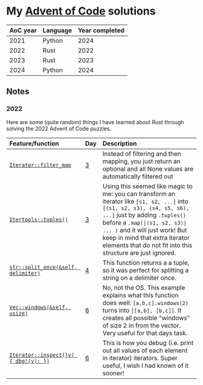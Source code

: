 # My [Advent of Code](https://adventofcode.com/) solutions

AoC year | Language | Year completed
:-- | :-- | :--
2021 | Python | 2024
2022 | Rust | 2022
2023 | Rust | 2023
2024 | Python | 2024

## Notes

### 2022

Here are some (quite random) things I have learned about Rust through solving the 2022 Advent of Code puzzles.

Feature/function | Day | Description
:-- | :-- | :--
[`Iterator::filter_map`](https://doc.rust-lang.org/std/iter/trait.Iterator.html#method.filter_map) | [3](./2022/day03/part1/src/main.rs) | Instead of filtering and then mapping, you just return an optional and all None values are automatically filtered out
[`Itertools::tuples()`](https://docs.rs/itertools/latest/itertools/trait.Itertools.html#method.tuples) | [3](./2022/day03/part2/src/main.rs) | Using this seemed like magic to me: you can transform an iterator like `[s1, s2, ...]` into `[(s1, s2, s3), (s4, s5, s6), ...]` just by adding `.tuples()` before a `.map(\|(s1, s2, s3)\| ... )` and it will just work! But keep in mind that extra iterator elements that do not fit into this structure are just ignored.
[`str::split_once(&self, delimiter)`](https://doc.rust-lang.org/std/primitive.str.html#method.split_once) | [4](./2022/day04/part1/src/main.rs) | This function returns a a tuple, so it was perfect for splitting a string on a delimiter once.
[`Vec::windows(&self, usize)`](https://doc.rust-lang.org/std/vec/struct.Vec.html#method.windows) | [6](./2022/day06/part1/src/main.rs) | No, not the OS. This example explains what this function does well: `[a,b,c].windows(2)` turns into `[[a,b], [b,c]]`. It creates all possible "windows" of size 2 in from the vector. Very useful for that days task.
[`Iterator::inspect(\|v\| { dbg!(v); })`](https://doc.rust-lang.org/std/iter/trait.Iterator.html#method.inspect) | [6](./2022/day06/part2/src/main.rs) | This is how you debug (i.e. print out all values of each element in iterator) iterators. Super useful, I wish I had known of it sooner!
